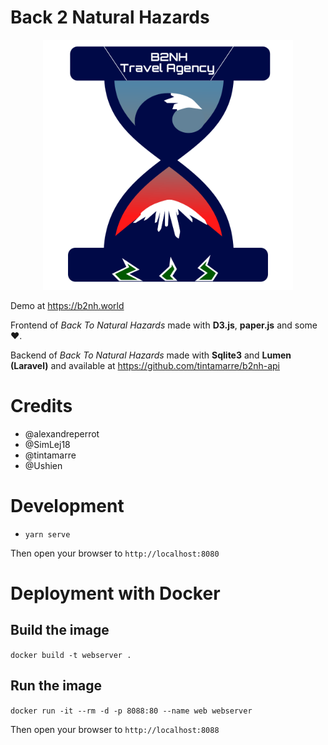 # Back 2 Natural Hazards

<p align="center">
<a href="https://b2nh.world">
<img src="https://github.com/SimLej18/B2NH/blob/main/assets/css/logo.png?raw=true" alt="B2NH logo" width="400"/>
</a>
</p>

Demo at https://b2nh.world

Frontend of *Back To Natural Hazards* made with **D3.js**, **paper.js** and some ❤️.

Backend of *Back To Natural Hazards* made with **Sqlite3** and **Lumen (Laravel)** and available at https://github.com/tintamarre/b2nh-api


# Credits

- @alexandreperrot
- @SimLej18
- @tintamarre
- @Ushien

# Development

- `yarn serve`

Then open your browser to `http://localhost:8080`

# Deployment with Docker

## Build the image
`docker build -t webserver .`

## Run the image
`docker run -it --rm -d -p 8088:80 --name web webserver`

Then open your browser to `http://localhost:8088`
